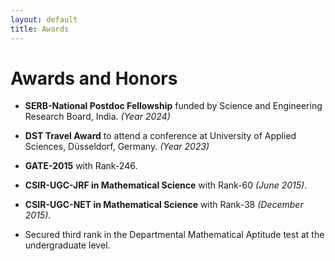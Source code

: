 ```yaml
---
layout: default
title: Awards
---
```


# Awards and Honors

- **SERB-National Postdoc Fellowship** funded by Science and Engineering Research Board, India. *(Year 2024)*

- **DST Travel Award** to attend a conference at University of Applied Sciences, Düsseldorf, Germany. *(Year 2023)*

- **GATE-2015** with Rank-246.

- **CSIR-UGC-JRF in Mathematical Science** with Rank-60 *(June 2015)*.

- **CSIR-UGC-NET in Mathematical Science** with Rank-38 *(December 2015)*.

- Secured third rank in the Departmental Mathematical Aptitude test at the undergraduate level.
